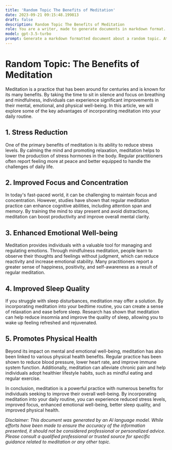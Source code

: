 ```yaml
---
title: 'Random Topic The Benefits of Meditation'
date: 2023-09-21 09:15:48.199813
draft: false
description: Random Topic The Benefits of Meditation
role: You are a writer, made to generate documents in markdown format. It is very important that all of the documents you generate are in valid markdown format.
model: gpt-3.5-turbo
prompt: Generate a markdown formatted document about a random topic. At the bottom, include a disclaimer explaining that the document was generated by you. The first line of the document should be the title. Make sure that the entire document is in proper markdown format, using a mix of various tags to make the document visually appealing.
---
```


# Random Topic: The Benefits of Meditation

Meditation is a practice that has been around for centuries and is known for its many benefits. By taking the time to sit in silence and focus on breathing and mindfulness, individuals can experience significant improvements in their mental, emotional, and physical well-being. In this article, we will explore some of the key advantages of incorporating meditation into your daily routine.

## 1. Stress Reduction

One of the primary benefits of meditation is its ability to reduce stress levels. By calming the mind and promoting relaxation, meditation helps to lower the production of stress hormones in the body. Regular practitioners often report feeling more at peace and better equipped to handle the challenges of daily life.

## 2. Improved Focus and Concentration

In today's fast-paced world, it can be challenging to maintain focus and concentration. However, studies have shown that regular meditation practice can enhance cognitive abilities, including attention span and memory. By training the mind to stay present and avoid distractions, meditation can boost productivity and improve overall mental clarity.

## 3. Enhanced Emotional Well-being

Meditation provides individuals with a valuable tool for managing and regulating emotions. Through mindfulness meditation, people learn to observe their thoughts and feelings without judgment, which can reduce reactivity and increase emotional stability. Many practitioners report a greater sense of happiness, positivity, and self-awareness as a result of regular meditation.

## 4. Improved Sleep Quality

If you struggle with sleep disturbances, meditation may offer a solution. By incorporating meditation into your bedtime routine, you can create a sense of relaxation and ease before sleep. Research has shown that meditation can help reduce insomnia and improve the quality of sleep, allowing you to wake up feeling refreshed and rejuvenated.

## 5. Promotes Physical Health

Beyond its impact on mental and emotional well-being, meditation has also been linked to various physical health benefits. Regular practice has been shown to reduce blood pressure, lower heart rate, and improve immune system function. Additionally, meditation can alleviate chronic pain and help individuals adopt healthier lifestyle habits, such as mindful eating and regular exercise.

In conclusion, meditation is a powerful practice with numerous benefits for individuals seeking to improve their overall well-being. By incorporating meditation into your daily routine, you can experience reduced stress levels, improved focus, enhanced emotional well-being, better sleep quality, and improved physical health.

*Disclaimer: This document was generated by an AI language model. While efforts have been made to ensure the accuracy of the information presented, it should not be considered professional or personalized advice. Please consult a qualified professional or trusted source for specific guidance related to meditation or any other topic.*